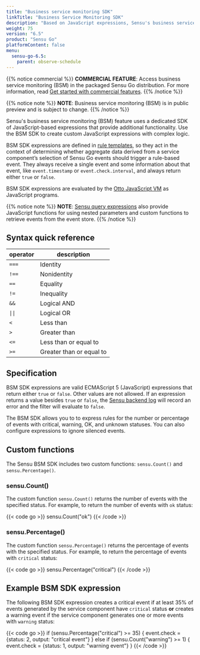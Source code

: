 ```yaml
---
title: "Business service monitoring SDK"
linkTitle: "Business Service Monitoring SDK"
description: "Based on JavaScript expressions, Sensu's business service monitoring SDK provides additional functionality for Sensu rule templates that evaluate service components. Read the reference doc to learn about the business service monitoring SDK."
weight: 75
version: "6.5"
product: "Sensu Go"
platformContent: false 
menu:
  sensu-go-6.5:
    parent: observe-schedule
---
```


{{% notice commercial %}}
**COMMERCIAL FEATURE**: Access business service monitoring (BSM) in the packaged Sensu Go distribution.
For more information, read [Get started with commercial features](../../../commercial/).
{{% /notice %}}

{{% notice note %}}
**NOTE**: Business service monitoring (BSM) is in public preview and is subject to change. 
{{% /notice %}}

Sensu's business service monitoring (BSM) feature uses a dedicated SDK of JavaScript-based expressions that provide additional functionality.
Use the BSM SDK to create custom JavaScript expressions with complex logic.

BSM SDK expressions are defined in [rule templates][3], so they act in the context of determining whether aggregate data derived from a service component’s selection of Sensu Go events should trigger a rule-based event.
They always receive a single event and some information about that event, like `event.timestamp` or `event.check.interval`, and always return either `true` or `false`.

BSM SDK expressions are evaluated by the [Otto JavaScript VM][1] as JavaScript programs.

{{% notice note %}}
**NOTE**: [Sensu query expressions](../../observe-filter/sensu-query-expressions/) also provide JavaScript functions for using nested parameters and custom functions to retrieve events from the event store.
{{% /notice %}}

## Syntax quick reference

<table>
<thead>
<tr>
<th>operator</th>
<th>description</th>
</tr>
</thead>
<tbody>
<tr>
<td><code>===</code></td>
<td>Identity</td>
</tr>
<tr>
<td><code>!==</code></td>
<td>Nonidentity</td>
</tr>
<tr>
<td><code>==</code></td>
<td>Equality</td>
</tr>
<tr>
<td><code>!=</code></td>
<td>Inequality</td>
</tr>
<tr>
<td><code>&&</code></td>
<td>Logical AND</td>
</tr>
<tr>
<td><code>||</code></td>
<td>Logical OR</td>
</tr>
<tr>
<td><code><</code></td>
<td>Less than</td>
</tr>
<tr>
<td><code>></code></td>
<td>Greater than</td>
</tr>
<tr>
<td><code><=</code></td>
<td>Less than or equal to</td>
</tr>
<tr>
<td><code>>=</code></td>
<td>Greater than or equal to</td>
</tr>
</tbody>
</table>

## Specification

BSM SDK expressions are valid ECMAScript 5 (JavaScript) expressions that return either `true` or `false`.
Other values are not allowed.
If an expression returns a value besides `true` or `false`, the [Sensu backend log][2] will record an error and the filter will evaluate to `false`.

The BSM SDK allows you to to express rules for the number or percentage of events with critical, warning, OK, and unknown statuses.
You can also configure expressions to ignore silenced events.

## Custom functions

The Sensu BSM SDK includes two custom functions: `sensu.Count()` and `sensu.Percentage()`.

### sensu.Count()

The custom function `sensu.Count()` returns the number of events with the specified status.
For example, to return the number of events with `ok` status:

{{< code go >}}
sensu.Count("ok")
{{< /code >}}

### sensu.Percentage()

The custom function `sensu.Percentage()` returns the percentage of events with the specified status.
For example, to return the percentage of events with `critical` status:

{{< code go >}}
sensu.Percentage("critical")
{{< /code >}}

## Example BSM SDK expression

The following BSM SDK expression creates a critical event if at least 35% of events generated by the service component have `critical` status **or** creates a warning event if the service component generates one or more events with `warning` status:

{{< code go >}}
if (sensu.Percentage("critical") >= 35) {
  event.check = {status: 2, output: "critical event"}
} else if (sensu.Count("warning") >= 1) {
  event.check = {status: 1, output: "warning event"}
}
{{< /code >}}


[1]: https://github.com/robertkrimen/otto
[2]: ../backend/#event-logging
[3]: ../rule-templates/
